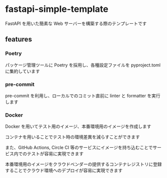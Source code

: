 fastapi-simple-template
===
FastAPI を用いた簡素な Web サーバーを構築する際のテンプレートです

## features

### Poetry
パッケージ管理ツールに Poetry を採用し、各種設定ファイルを pyproject.toml に集約しています

### pre-commit
pre-commit を利用し、ローカルでのコミット直前に linter と formatter を実行します

### Docker
Docker を用いてテスト用のイメージ、本番環境用のイメージを作成します

コンテナを用いることでテスト時の環境差異を減らすことができます

また、GitHub Actions, Circle CI 等のサービスにイメージを持ち込むことでサービス内でのテストが容易に実現できます

本番環境用のイメージをクラウドベンダーの提供するコンテナレジストリに登録することでクラウド環境へのデプロイが容易に実現できます
